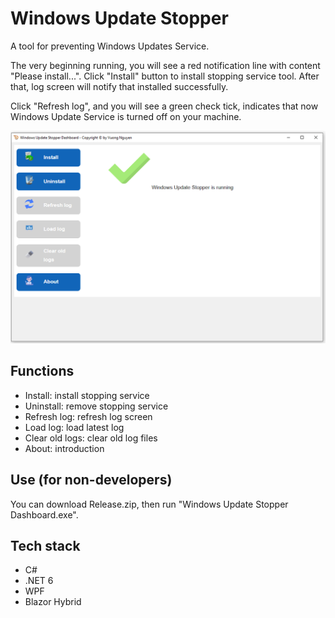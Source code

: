# Windows Update Stopper
A tool for preventing Windows Updates Service.

The very beginning running, you will see a red notification line with content "Please install...".
Click "Install" button to install stopping service tool. After that, log screen will notify that installed successfully.

Click "Refresh log", and you will see a green check tick, indicates that now Windows Update Service is turned off on your machine.

![Alt text](https://github.com/vuongsg/ws-update-stopper/blob/master/screenshot.png?raw=true "Title")

## Functions
- Install: install stopping service
- Uninstall: remove stopping service
- Refresh log: refresh log screen
- Load log: load latest log
- Clear old logs: clear old log files
- About: introduction

## Use (for non-developers)
You can download Release.zip, then run "Windows Update Stopper Dashboard.exe".

## Tech stack
- C#
- .NET 6
- WPF
- Blazor Hybrid
